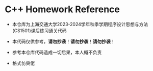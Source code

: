 # C++ Homework Reference

- 本仓库为上海交通大学2023-2024学年秋季学期程序设计思想与方法(CS1501)课后练习通关代码
- 本代码仅供参考，**请勿抄袭**！**请勿抄袭**！**请勿抄袭**！
- 参考本仓库代码造成一切后果，本人概不负责

- 格式仿爽佬
